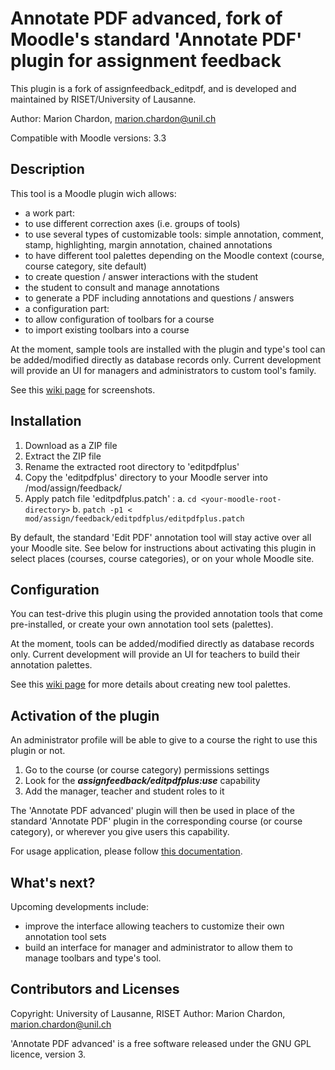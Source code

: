 # Annotate PDF advanced, fork of Moodle's standard 'Annotate PDF' plugin for assignment feedback

This plugin is a fork of assignfeedback_editpdf, and is developed and maintained by RISET/University of Lausanne.

Author: Marion Chardon, <marion.chardon@unil.ch>

Compatible with Moodle versions: 3.3

## Description

This tool is a Moodle plugin wich allows:

 - a work part:
  - to use different correction axes (i.e. groups of tools)
  - to use several types of customizable tools: simple annotation, comment, stamp, highlighting, margin annotation, chained annotations
  - to have different tool palettes depending on the Moodle context (course, course category, site default)
  - to create question / answer interactions with the student
  - the student to consult and manage annotations
  - to generate a PDF including annotations and questions / answers
 - a configuration part:
  - to allow configuration of toolbars for a course
  - to import existing toolbars into a course

At the moment, sample tools are installed with the plugin and type's tool can be added/modified directly as database records only. Current development will provide an UI for managers and administrators to custom tool's family.

See this <a href="https://gitlabriset.unil.ch/Marion.Chardon/editpdfplus/wikis/home">wiki page</a> for screenshots.


## Installation

 1. Download as a ZIP file
 2. Extract the ZIP file
 3. Rename the extracted root directory to 'editpdfplus'
 4. Copy the 'editpdfplus' directory to your Moodle server into <your-moodle-root-directory>/mod/assign/feedback/
 5. Apply patch file 'editpdfplus.patch' :
    a. `cd <your-moodle-root-directory>`
    b. `patch -p1 < mod/assign/feedback/editpdfplus/editpdfplus.patch`

By default, the standard 'Edit PDF' annotation tool will stay active over all your Moodle site. See below for instructions about activating this plugin in select places (courses, course categories), or on your whole Moodle site.


## Configuration

You can test-drive this plugin using the provided annotation tools that come pre-installed, or create your own annotation tool sets (palettes).

At the moment, tools can be added/modified directly as database records only. Current development will provide an UI for teachers to build their annotation palettes. 

See this <a href="https://gitlabriset.unil.ch/Marion.Chardon/editpdfplus/wikis/configuration">wiki page</a> for more details about creating new tool palettes.


## Activation of the plugin

An administrator profile will be able to give to a course the right to use this plugin or not.

 1. Go to the course (or course category) permissions settings
 2. Look for the ***assignfeedback/editpdfplus:use*** capability
 3. Add the manager, teacher and student roles to it

The 'Annotate PDF advanced' plugin will then be used in place of the standard 'Annotate PDF' plugin in the corresponding course (or course category), or wherever you give users this capability.

For usage application, please follow <a href="https://gitlabriset.unil.ch/Marion.Chardon/editpdfplus/wikis/user-guide">this documentation</a>.


## What's next?

Upcoming developments include:
 - improve the interface allowing teachers to customize their own annotation tool sets
 - build an interface for manager and administrator to allow them to manage toolbars and type's tool.


## Contributors and Licenses

Copyright: University of Lausanne, RISET
Author: Marion Chardon, <marion.chardon@unil.ch>

'Annotate PDF advanced' is a free software released under the GNU GPL licence, version 3.


